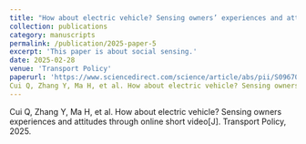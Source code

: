 ```yaml
---
title: "How about electric vehicle? Sensing owners’ experiences and attitudes through online short video"
collection: publications
category: manuscripts
permalink: /publication/2025-paper-5
excerpt: 'This paper is about social sensing.'
date: 2025-02-28
venue: 'Transport Policy'
paperurl: 'https://www.sciencedirect.com/science/article/abs/pii/S0967070X25001076'
Cui Q, Zhang Y, Ma H, et al. How about electric vehicle? Sensing owners experiences and attitudes through online short video[J]. Transport Policy, 2025.
---
```


Cui Q, Zhang Y, Ma H, et al. How about electric vehicle? Sensing owners experiences and attitudes through online short video[J]. Transport Policy, 2025.
